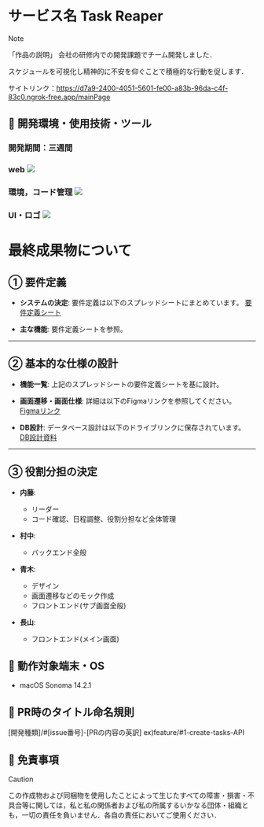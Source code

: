 # サービス名 Task Reaper
> [!NOTE]
>「作品の説明」
会社の研修内での開発課題でチーム開発しました．

スケジュールを可視化し精神的に不安を仰ぐことで積極的な行動を促します．


サイトリンク：https://d7a9-2400-4051-5601-fe00-a83b-96da-c4f-83c0.ngrok-free.app/mainPage

## 🪬 開発環境・使用技術・ツール

<H3>開発期間：三週間</H3>

<H3>web
<a href="https://skillicons.dev">
   <img src="https://skillicons.dev/icons?i=html,css,javascript,java,spring"/>
</a>
<h3>環境，コード管理
<a href="https://skillicons.dev">
   <img src="https://skillicons.dev/icons?i=github,git,vscode,eclipse"/>
</a>
<h3>UI・ロゴ
<a href="https://skillicons.dev">
   <img src="https://skillicons.dev/icons?i=figma"/>
</a>

# 最終成果物について

## ① 要件定義
- **システムの決定**:
  要件定義は以下のスプレッドシートにまとめています。
  [要件定義シート](https://docs.google.com/spreadsheets/d/1m8G1hDN86ATCBwHfTmflbmcX5CPlN7YehhNTpKihdqw/edit?gid=0#gid=0)

- **主な機能**:
  要件定義シートを参照。

---

## ② 基本的な仕様の設計
- **機能一覧**:
  上記のスプレッドシートの要件定義シートを基に設計。

- **画面遷移・画面仕様**:
  詳細は以下のFigmaリンクを参照してください。
  [Figmaリンク](https://www.figma.com/design/PjzjpL38bKyQR1XsqGzepq/TASK-REAPER?node-id=0-1&p=f&t=1Jn61sFv8AxsPJJL-0)

- **DB設計**:
  データベース設計は以下のドライブリンクに保存されています。
  [DB設計資料](https://drive.google.com/file/d/1PctssQZ8Qwi_9q8mtq8biaCD6O8YFE_S/view?usp=sharing)

---

## ③ 役割分担の決定
- **内藤**:
  - リーダー
  - コード確認、日程調整、役割分担など全体管理

- **村中**:
  - バックエンド全般

- **青木**:
  - デザイン
  - 画面遷移などのモック作成
  - フロントエンド(サブ画面全般)

- **長山**:
  - フロントエンド(メイン画面)


## 🪬 動作対象端末・OS

- macOS Sonoma 14.2.1

## 🪬 PR時のタイトル命名規則
[開発種類]/#[issue番号]-[PRの内容の英訳]
ex)feature/#1-create-tasks-API

## 🪬 免責事項

> [!CAUTION]
この作成物および同梱物を使用したことによって生じたすべての障害・損害・不具合等に関しては，私と私の関係者および私の所属するいかなる団体・組織とも，一切の責任を負いません．各自の責任においてご使用ください．
